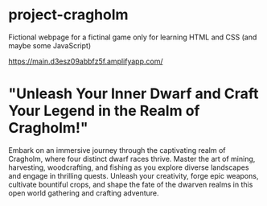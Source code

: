 # project-cragholm
Fictional webpage for a fictinal game only for learning HTML and CSS (and maybe some JavaScript)

https://main.d3esz09abbfz5f.amplifyapp.com/

# "Unleash Your Inner Dwarf and Craft Your Legend in the Realm of Cragholm!"

Embark on an immersive journey through the captivating realm of Cragholm, where four distinct dwarf races thrive. Master
the art of mining, harvesting, woodcrafting, and fishing as you explore diverse landscapes and engage in thrilling
quests. Unleash your creativity, forge epic weapons, cultivate bountiful crops, and shape the fate of the dwarven realms
in this open world gathering and crafting adventure.
